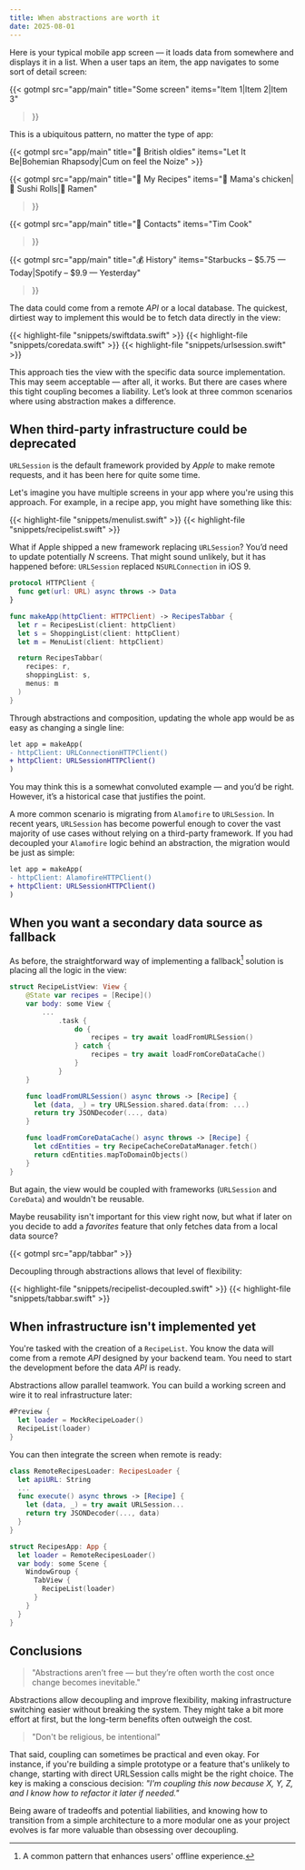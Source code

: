 ```yaml
---
title: When abstractions are worth it
date: 2025-08-01
---
```


Here is your typical mobile app screen — it loads data from somewhere and displays it in a list. When a user taps an item, the app navigates to some sort of detail screen:

{{< gotmpl src="app/main"
    title="Some screen"
    items="Item 1|Item 2|Item 3"
>}}

This is a ubiquitous pattern, no matter the type of app:
<div class="carousel-breakout">
<div class="carousel-content">
{{< gotmpl src="app/main"
    title="🎵 British oldies"
    items="Let It Be|Bohemian Rhapsody|Cum on feel the Noize"
>}}

{{< gotmpl src="app/main"
    title="🔪 My Recipes"
    items="🍗 Mama's chicken|🍣 Sushi Rolls|🍜 Ramen"
>}}

{{< gotmpl src="app/main"
    title="👤 Contacts"
    items="Tim Cook"
>}}

{{< gotmpl src="app/main"
    title="💰 History"
    items="Starbucks – $5.75 — Today|Spotify – $9.9 — Yesterday"
>}}

</div>
</div>

The data could come from a remote *API* or a local database. The quickest, dirtiest way to implement this would be to fetch data directly in the view:

<div class="carousel-breakout">
<div class="carousel-content">
{{< highlight-file "snippets/swiftdata.swift" >}}
{{< highlight-file "snippets/coredata.swift" >}}
{{< highlight-file "snippets/urlsession.swift" >}}
</div>
</div>

This approach ties the view with the specific data source implementation. This may seem acceptable — after all, it works. But there are cases where this tight coupling becomes a liability. Let’s look at three common scenarios where using abstraction makes a difference.

## When third-party infrastructure could be deprecated

`URLSession` is the default framework provided by *Apple* to make remote requests, and it has been here for quite some time.

Let's imagine you have multiple screens in your app where you're using this approach. For example, in a recipe app, you might have something like this:

<div class="carousel-breakout">
<div class="carousel-content">
{{< highlight-file "snippets/menulist.swift" >}}
{{< highlight-file "snippets/recipelist.swift" >}}
</div>
</div>

What if Apple shipped a new framework replacing `URLSession`? You’d need to update potentially *N* screens. That might sound unlikely, but it has happened before: `URLSession` replaced `NSURLConnection` in iOS 9.

```swift
protocol HTTPClient {
  func get(url: URL) async throws -> Data
}

func makeApp(httpClient: HTTPClient) -> RecipesTabbar {
  let r = RecipesList(client: httpClient)
  let s = ShoppingList(client: httpClient)
  let m = MenuList(client: httpClient)

  return RecipesTabbar(
    recipes: r,
    shoppingList: s,
    menus: m
  )
}
```

Through abstractions and composition, updating the whole app would be as easy as changing a single line:

```diff
let app = makeApp(
- httpClient: URLConnectionHTTPClient()
+ httpClient: URLSessionHTTPClient()
)
```

You may think this is a somewhat convoluted example — and you’d be right. However, it’s a historical case that justifies the point.

A more common scenario is migrating from `Alamofire` to `URLSession`. In recent years, `URLSession` has become powerful enough to cover the vast majority of use cases without relying on a third-party framework. If you had decoupled your `Alamofire` logic behind an abstraction, the migration would be just as simple:

```diff
let app = makeApp(
- httpClient: AlamofireHTTPClient()
+ httpClient: URLSessionHTTPClient()
)
```

## When you want a secondary data source as fallback

As before, the straightforward way of implementing a fallback[^fallback] solution is placing all the logic in the view:

[^fallback]: A common pattern that enhances users' offline experience.

```swift
struct RecipeListView: View {
    @State var recipes = [Recipe]()
    var body: some View {
        ...
            .task {
                do {
                    recipes = try await loadFromURLSession()
                } catch {
                    recipes = try await loadFromCoreDataCache()
                }
            }
    }

    func loadFromURLSession() async throws -> [Recipe] {
      let (data, _) = try URLSession.shared.data(from: ...)
      return try JSONDecoder(..., data)
    }

    func loadFromCoreDataCache() async throws -> [Recipe] {
      let cdEntities = try RecipeCacheCoreDataManager.fetch()
      return cdEntities.mapToDomainObjects()
    }
}
```

But again, the view would be coupled with frameworks (`URLSession` and `CoreData`) and wouldn't be reusable.

Maybe reusability isn't important for this view right now, but what if later on you decide to add a *favorites* feature that only fetches data from a local data source?

{{< gotmpl src="app/tabbar" >}}

Decoupling through abstractions allows that level of flexibility:

<div class="carousel-breakout">
<div class="carousel-content">
{{< highlight-file "snippets/recipelist-decoupled.swift" >}}
{{< highlight-file "snippets/tabbar.swift" >}}
</div>
</div>

## When infrastructure isn't implemented yet

You're tasked with the creation of a `RecipeList`. You know the data will come from a remote *API* designed by your backend team. You need to start the development before the data *API* is ready.

Abstractions allow parallel teamwork. You can build a working screen and wire it to real infrastructure later:

```swift
#Preview {
  let loader = MockRecipeLoader()
  RecipeList(loader)
}
```

You can then integrate the screen when remote is ready:

```swift
class RemoteRecipesLoader: RecipesLoader {
  let apiURL: String
  ...
  func execute() async throws -> [Recipe] {
    let (data, _) = try await URLSession...
    return try JSONDecoder(..., data)
  }
}

struct RecipesApp: App {
  let loader = RemoteRecipesLoader()
  var body: some Scene {
    WindowGroup {
      TabView {
        RecipeList(loader)
      }
    }
  }
}
```

## Conclusions

> "Abstractions aren’t free — but they’re often worth the cost once change becomes inevitable."

Abstractions allow decoupling and improve flexibility, making infrastructure switching easier without breaking the system. They might take a bit more effort at first, but the long-term benefits often outweigh the cost.

> "Don't be religious, be intentional"

That said, coupling can sometimes be practical and even okay. For instance, if you're building a simple prototype or a feature that's unlikely to change, starting with direct URLSession calls might be the right choice. The key is making a conscious decision: *"I'm coupling this now because X, Y, Z, and I know how to refactor it later if needed."*

Being aware of tradeoffs and potential liabilities, and knowing how to transition from a simple architecture to a more modular one as your project evolves is far more valuable than obsessing over decoupling.

